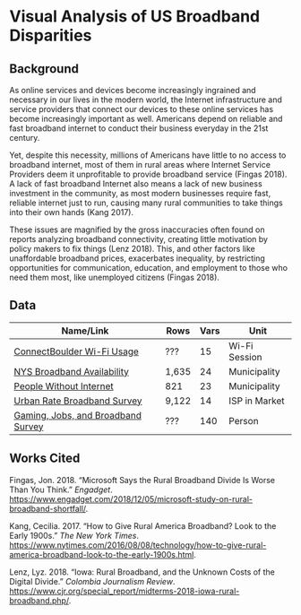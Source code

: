 Visual Analysis of US Broadband Disparities
================

## Background

As online services and devices become increasingly ingrained and
necessary in our lives in the modern world, the Internet infrastructure
and service providers that connect our devices to these online services
has become increasingly important as well. Americans depend on reliable
and fast broadband internet to conduct their business everyday in the
21st century.

Yet, despite this necessity, millions of Americans have little to no
access to broadband internet, most of them in rural areas where Internet
Service Providers deem it unprofitable to provide broadband service
(Fingas 2018). A lack of fast broadband Internet also means a lack of
new business investment in the community, as most modern businesses
require fast, reliable internet just to run, causing many rural
communities to take things into their own hands (Kang 2017).

These issues are magnified by the gross inaccuracies often found on
reports analyzing broadband connectivity, creating little motivation by
policy makers to fix things (Lenz 2018). This, and other factors like
unaffordable broadband prices, exacerbates inequality, by restricting
opportunities for communication, education, and employment to those who
need them most, like unemployed citizens (Fingas
2018).

## Data

| Name/Link                                                                                                               | Rows  | Vars | Unit          |
| ----------------------------------------------------------------------------------------------------------------------- | ----- | ---- | ------------- |
| [ConnectBoulder Wi-Fi Usage](http://data.opencolorado.org/dataset/boulder-connect-boulder-wifi-usage)                   | ???   | 15   | Wi-Fi Session |
| [NYS Broadband Availability](https://data.ny.gov/Economic-Development/Broadband-Availability-By-Municipality/sjc6-ftj4) | 1,635 | 24   | Municipality  |
| [People Without Internet](https://www.kaggle.com/madaha/people-without-internet)                                        | 821   | 23   | Municipality  |
| [Urban Rate Broadband Survey](https://public.opendatasoft.com/explore/dataset/urban-rate-broadband-survey/table/)       | 9,122 | 14   | ISP in Market |
| [Gaming, Jobs, and Broadband Survey](http://www.pewinternet.org/dataset/june-2015-gaming-jobs-broadband/)               | ???   | 140  | Person        |

## Works Cited

<div id="refs" class="references">

<div id="ref-fingas">

Fingas, Jon. 2018. “Microsoft Says the Rural Broadband Divide Is Worse
Than You Think.” *Engadget*.
<https://www.engadget.com/2018/12/05/microsoft-study-on-rural-broadband-shortfall/>.

</div>

<div id="ref-kang">

Kang, Cecilia. 2017. “How to Give Rural America Broadband? Look to the
Early 1900s.” *The New York Times*.
<https://www.nytimes.com/2016/08/08/technology/how-to-give-rural-america-broadband-look-to-the-early-1900s.html>.

</div>

<div id="ref-lenz">

Lenz, Lyz. 2018. “Iowa: Rural Broadband, and the Unknown Costs of the
Digital Divide.” *Colombia Journalism Review*.
<https://www.cjr.org/special_report/midterms-2018-iowa-rural-broadband.php/>.

</div>

</div>
